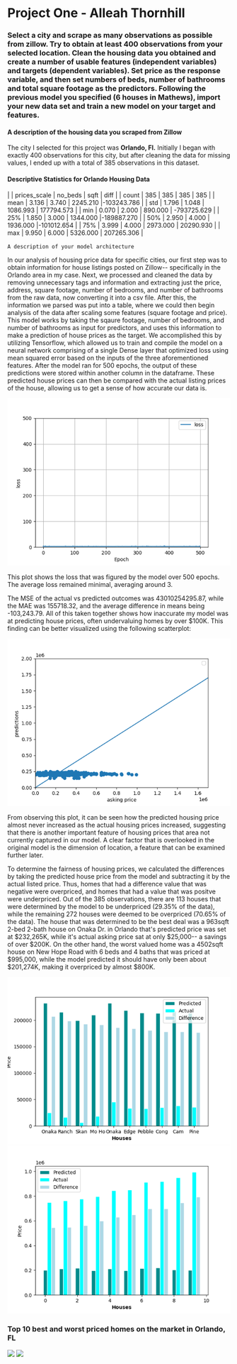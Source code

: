 # Project One - Alleah Thornhill

### Select a city and scrape as many observations as possible from zillow. Try to obtain at least 400 observations from your selected location. Clean the housing data you obtained and create a number of usable features (independent variables) and targets (dependent variables). Set price as the response variable, and then set numbers of beds, number of bathrooms and total square footage as the predictors. Following the previous model you specified (6 houses in Mathews), import your new data set and train a new model on your target and features.

#### A description of the housing data you scraped from Zillow

The city I selected for this project was **Orlando, Fl.** Initially I began with exactly 400 observations for this city, but after cleaning the data for missing values, I ended up with a total of 385 observations in this dataset.

#### Descriptive Statistics for Orlando Housing Data





|        | prices_scale  |   no_beds    |     sqft    |   diff |
| count  |  385   | 385   |  385     |   385       |
| mean   |  3.136 | 3.740 | 2245.210 |-103243.786  |
| std    |  1.796 | 1.048 | 1086.993 | 177794.573  |
| min    |  0.070 | 2.000 | 890.000  | -793725.629 |
| 25%    |  1.850 | 3.000 | 1344.000 |-189887.270  |
| 50%    |  2.950 | 4.000 | 1936.000 |-101012.654  |
| 75%     | 3.999 | 4.000 | 2973.000 | 20290.930   |
| max     | 9.950 | 6.000 | 5326.000 | 207265.306  |




	A description of your model architecture
  
  In our analysis of housing price data for specific cities, our first step was to obtain information for house listings posted on Zillow-- specifically in the Orlando area in my case. Next, we processed and cleaned the data by removing unnecessary tags and information and extracting just the price, address, square footage, number of bedrooms, and number of bathrooms from the raw data, now converting it into a csv file.
  After this, the information we parsed was put into a table, where we could then begin analysis of the data after scaling some features (square footage and price). This model works by taking the sqaure footage, number of bedrooms, and number of bathrooms as input for predictors, and uses this information to make a prediction of house prices as the target. We accomplished this by utilizing Tensorflow, which allowed us to train and compile the model on a neural network comprising of a single Dense layer that optimized loss using mean squared error based on the inputs of the three aforementioned features. After the model ran for 500 epochs, the output of these predictions were stored within another column in the dataframe. 
  These predicted house prices can then be compared with the actual listing prices of the house, allowing us to get a sense of how accurate our data is.
  

![](modlosshouse.png)


This plot shows the loss that was figured by the model over 500 epochs. The average loss remained minimal, averaging around 3.




The MSE of the actual vs predicted outcomes was 43010254295.87, while the MAE was 155718.32, and the average difference in means being -103,243.79. All of this taken together shows how inaccurate my model was at predicting house prices, often undervaluing homes by over $100K. 
This finding can be better visualized using the following scatterplot:



![](house_scatter.png)



From observing this plot, it can be seen how the predicted housing price almost never increased as the actual housing prices increased, suggesting that there is another important feature of housing prices that area not currently captured in our model. A clear factor that is overlooked in the original model is the dimension of location, a feature that can be examined further later.

To determine the fairness of housing prices, we calculated the differences by taking the predicted house price from the model and subtracting it by the actual listed price. Thus, homes that had a difference value that was negative were overpriced, and homes that had a value that was positve were underpriced.
Out of the 385 observations, there are 113 houses that were determined by the model to be underpriced (29.35% of the data), while the remaining 272 houses were deemed to be overpriced (70.65% of the data). The house that was determined to be the best deal was a 963sqft 2-bed 2-bath house on Onaka Dr. in Orlando that's predicted price was set at $232,265K, while it's actual asking price sat at only $25,000-- a savings of over $200K. 
On the other hand, the worst valued home was a 4502sqft house on New Hope Road with 6 beds and 4 baths that was priced at $995,000, while the model predicted it should have only been about $201,274K, making it overpriced by almost $800K.


![](HouseGoodplt.png)       ![](WorstHouses.png)



### Top 10 best and worst priced homes on the market in Orlando, FL


![](best_price.png) ![](worst_price.png)



